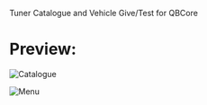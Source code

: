 Tuner Catalogue and Vehicle Give/Test for QBCore

# Preview:
![Catalogue](https://user-images.githubusercontent.com/72443203/212019376-f12d6b31-ed30-4579-a338-8f34ea4c9f6c.png)

![Menu](https://user-images.githubusercontent.com/72443203/212019503-78b3e8ae-ddd4-488d-94b0-7e06a713eb82.png)
